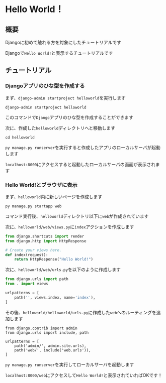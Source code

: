 # Hello World！
## 概要

Djangoに初めて触れる方を対象にしたチュートリアルです

Djangoで`Hello World!`と表示するチュートリアルです

## チュートリアル
### Djangoアプリのひな型を作成する

まず、`django-admin startproject helloworld`を実行します

```shell
django-admin startproject helloworld
```

このコマンドで`Django`アプリのひな型を作成することができます

次に、作成した`helloworld`ディレクトリへと移動します

```shell
cd helloworld
```

`py manage.py runserver`を実行すると作成したアプリのローカルサーバが起動します

`localhost:8000`にアクセスすると起動したローカルサーバの画面が表示されます

### Hello World!とブラウザに表示

まず、`helloworld`内に新しいページを作成します

```shell
py manage.py startapp web
```

コマンド実行後、`helloworld`ディレクトリ以下に`web`が作成されています

次に、`helloworld/web/views.py`に`index`アクションを作成します

```python:helloworld/web/views.py
from django.shortcuts import render
from django.http import HttpResponse

# Create your views here.
def index(request):
    return HttpResponse("Hello World!")
```

次に、`helloworld/web/urls.py`を以下のように作成します

```python:helloworld/web/urls.py
from django.urls import path
from . import views

urlpatterns = [
    path('', views.index, name='index'),
]
```

その後、`helloworld/helloworld/urls.py`に作成した`web`へのルーティングを追加します

```python:
from django.contrib import admin
from django.urls import include, path

urlpatterns = [
    path('admin/', admin.site.urls),
    path('web/', include('web.urls')),
]
```

`py manage.py runserver`を実行してローカルサーバを起動します

`localhost:8000/web`にアクセスして`Hello World!`と表示されていればOKです！

